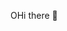 OHi there 👋

<!--
**Jossylamine/jossylamine** is a ✨ _special_ ✨ repository because its `README.md` (this file) appears on your GitHub profile.

Here are some ideas to get you started:

- 🔭 I’m currently working on building my technical skill in Data Analysis.
- 🌱 I’m currently learning Data Analysis in the NG30Days of learning.
- 👯 I’m looking to collaborate on everything Data Analysis.
- 🤔 I’m looking for help with breaking technical concepts.
- 💬 Ask me about my learning journey.
- 📫 How to reach me: https://twitter.com/Kjb36756114?t=QGkjatoyzDwc88-x9YD6Ng&s=08
- 😄 Pronouns: He/Him/His.
- ⚡ Fun fact: I love trying something new.
-->
